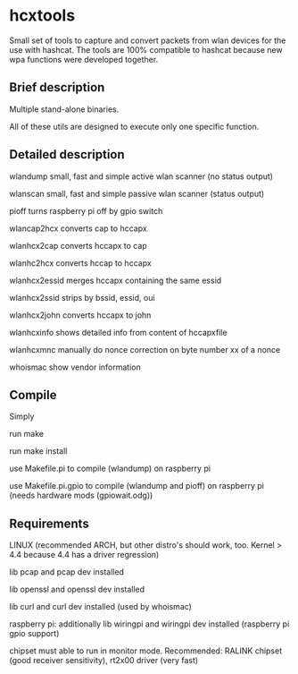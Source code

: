 hcxtools
==============

Small set of tools to capture and convert packets from wlan devices
for the use with hashcat. The tools are 100% compatible to hashcat
because new wpa functions were developed together.

Brief description
--------------

Multiple stand-alone binaries.

All of these utils are designed to execute only one specific function.


Detailed description
--------------

wlandump      small, fast and simple active wlan scanner (no status output)

wlanscan      small, fast and simple passive wlan scanner (status output)

pioff         turns raspberry pi off by gpio switch

wlancap2hcx   converts cap to hccapx

wlanhcx2cap   converts hccapx to cap

wlanhc2hcx    converts hccap to hccapx

wlanhcx2essid merges hccapx containing the same essid

wlanhcx2ssid  strips by bssid, essid, oui

wlanhcx2john  converts hccapx to john

wlanhcxinfo   shows detailed info from content of hccapxfile

wlanhcxmnc    manually do nonce correction on byte number xx of a nonce 

whoismac      show vendor information


Compile
--------------

Simply

run make

run make install

use Makefile.pi to compile (wlandump) on raspberry pi

use Makefile.pi.gpio to compile (wlandump and pioff) on raspberry pi (needs hardware mods (gpiowait.odg))


Requirements
--------------

LINUX (‎recommended ARCH, but other distro's should work, too. Kernel > 4.4 because 4.4 has a driver regression)

lib pcap and pcap dev installed

lib openssl and openssl dev installed

lib curl and curl dev installed (used by whoismac)

raspberry pi: additionally lib wiringpi and wiringpi dev installed (raspberry pi gpio support)

chipset must able to run in monitor mode. Recommended: RALINK chipset (good receiver sensitivity), rt2x00 driver (very fast)

